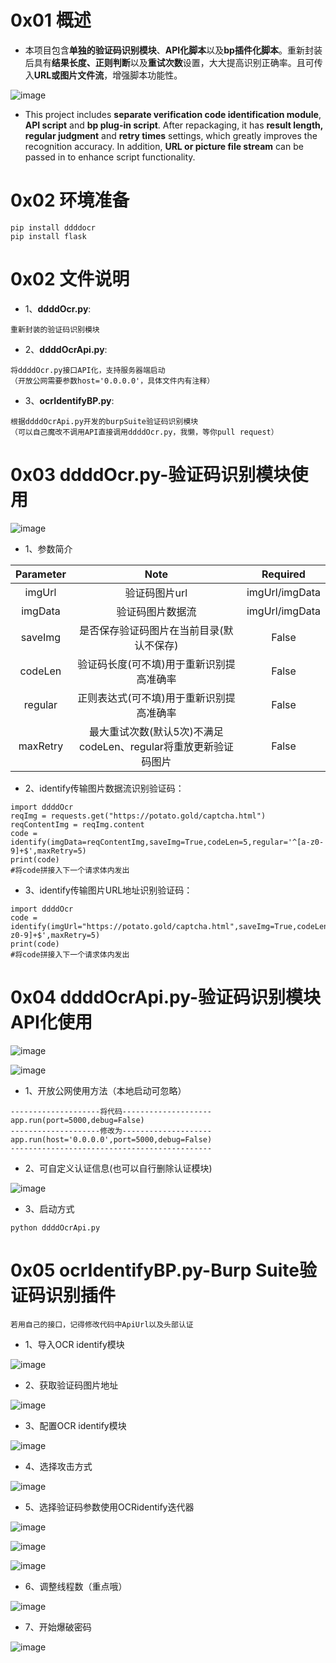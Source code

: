 # 0x01 概述

- 本项目包含**单独的验证码识别模块**、**API化脚本**以及**bp插件化脚本**。重新封装后具有**结果长度、正则判断**以及**重试次数**设置，大大提高识别正确率。且可传入**URL或图片文件流**，增强脚本功能性。

![image](/img/111.png)

- This project includes **separate verification code identification module**, **API script** and **bp plug-in script**. After repackaging, it has **result length, regular judgment** and **retry times** settings, which greatly improves the recognition accuracy. In addition, **URL or picture file stream** can be passed in to enhance script functionality.

# 0x02 环境准备

```
pip install ddddocr
pip install flask
```

# 0x02 文件说明

- 1、**ddddOcr.py**:
```
重新封装的验证码识别模块
```

- 2、**ddddOcrApi.py**:
```
将ddddOcr.py接口API化，支持服务器端启动
（开放公网需要参数host='0.0.0.0'，具体文件内有注释）
```

- 3、**ocrIdentifyBP.py**:
```
根据ddddOcrApi.py开发的burpSuite验证码识别模块
（可以自己魔改不调用API直接调用ddddOcr.py，我懒，等你pull request）
```

# 0x03 ddddOcr.py-验证码识别模块使用

![image](/img/22.png)

- 1、参数简介

| Parameter | Note | Required |
| :----: | :----: | :----: |
| imgUrl | 验证码图片url | imgUrl/imgData |
| imgData | 验证码图片数据流 | imgUrl/imgData |
| saveImg | 是否保存验证码图片在当前目录(默认不保存) | False |
| codeLen | 验证码长度(可不填)用于重新识别提高准确率 | False |
| regular | 正则表达式(可不填)用于重新识别提高准确率 | False |
| maxRetry | 最大重试次数(默认5次)不满足codeLen、regular将重放更新验证码图片 | False |

- 2、identify传输图片数据流识别验证码：
```
import ddddOcr
reqImg = requests.get("https://potato.gold/captcha.html")
reqContentImg = reqImg.content
code = identify(imgData=reqContentImg,saveImg=True,codeLen=5,regular='^[a-z0-9]+$',maxRetry=5)
print(code)
#将code拼接入下一个请求体内发出
```

- 3、identify传输图片URL地址识别验证码：
```
import ddddOcr
code = identify(imgUrl="https://potato.gold/captcha.html",saveImg=True,codeLen=5,regular='^[a-z0-9]+$',maxRetry=5)
print(code)
#将code拼接入下一个请求体内发出
```

# 0x04 ddddOcrApi.py-验证码识别模块API化使用

![image](/img/33.png)

![image](/img/55.png)

- 1、开放公网使用方法（本地启动可忽略）
```
--------------------将代码--------------------
app.run(port=5000,debug=False)
--------------------修改为--------------------
app.run(host='0.0.0.0',port=5000,debug=False)
---------------------------------------------
```

- 2、可自定义认证信息(也可以自行删除认证模块)

![image](/img/44.png)

- 3、启动方式
```
python ddddOcrApi.py
```

# 0x05 ocrIdentifyBP.py-Burp Suite验证码识别插件

    若用自己的接口，记得修改代码中ApiUrl以及头部认证

- 1、导入OCR identify模块

![image](/img/1.png)

- 2、获取验证码图片地址

![image](/img/2.png)

- 3、配置OCR identify模块

![image](/img/3.png)

- 4、选择攻击方式

![image](/img/4.png)

- 5、选择验证码参数使用OCRidentify迭代器

![image](/img/5.png)

![image](/img/6.png)

![image](/img/7.png)

- 6、调整线程数（重点哦）

![image](/img/8.png)

- 7、开始爆破密码

![image](/img/9.png)